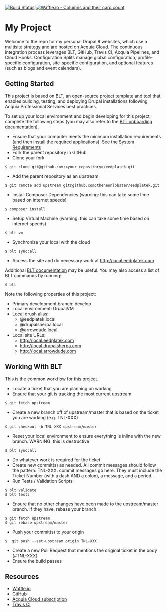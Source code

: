 [![Build Status](https://travis-ci.org/theneonlobster/eedplatek.svg?branch=master)](https://travis-ci.org/theneonlobster/eedplatek) [![Waffle.io - Columns and their card count](https://badge.waffle.io/theneonlobster/eedplatek.svg?columns=all)](https://waffle.io/theneonlobster/eedplatek)

# My Project

Welcome to the repo for my personal Drupal 8 websites, which use a multisite strategy and are hosted on Acquia Cloud. The continuous integration process leverages BLT, GitHub, Travis CI, Acquia Pipelines, and Cloud Hooks. Configuration Splits manage global configuration, profile-specific configuration, site-specific configuration, and optional features (such as blogs and event calendars).

## Getting Started

This project is based on BLT, an open-source project template and tool that enables building, testing, and deploying Drupal installations following Acquia Professional Services best practices.

To set up your local environment and begin developing for this project, complete the following steps (you may also refer to the [BLT onboarding documentation](http://blt.readthedocs.io/en/latest/readme/onboarding/)).

* Ensure that your computer meets the minimum installation requirements (and then install the required applications). See the [System Requirements](http://blt.readthedocs.io/en/8.x/INSTALL/)
* Fork the parent repository in GitHub
* Clone your fork
```
$ git clone git@github.com:<your repository>/eedplatek.git
```
* Add the parent repository as an upstream
```
$ git remote add upstream git@github.com:theneonlobster/eedplatek.git
```
* Install Composer Dependencies (warning: this can take some time based on internet speeds)
```
$ composer install
```
* Setup Virtual Machine (warning: this can take some time based on internet speeds)
```
$ blt vm
```
* Synchronize your local with the cloud
```
$ blt sync:all
```
* Access the site and do necessary work at http://local.eedplatek.com

Additional [BLT documentation](http://blt.readthedocs.io) may be useful. You may also access a list of BLT commands by running:
```
$ blt
```

Note the following properties of this project:
* Primary development branch: develop
* Local environment: DrupalVM
* Local drush alias:
  * @eedplatek.local
  * @drupalsherpa.local
  * @arrowdude.local
* Local site URLs:
  * http://local.eedplatek.com
  * http://local.drupalsherpa.com
  * http://local.arrowdude.com

## Working With BLT

This is the common workflow for this project.

* Locate a ticket that you are planning on working
* Ensure that your git is tracking the most current upstream
```
$ git fetch upstream
```
* Create a new branch off of upstream/master that is based on the ticket you are working (e.g. TNL-XXX)
```
$ git checkout -b TNL-XXX upstream/master
```
* Reset your local environment to ensure everything is inline with the new branch. WARNING: this is destructive
```
$ blt sync:all
```
* Do whatever work is required for the ticket
* Create new commit(s) as needed. All commit messages should follow the pattern: TNL-XXX: commit messages go here. They must include the Ticket Number (with a dash AND a colon), a message, and a period.
* Run Tests / Validation Scripts
```
$ blt validate
$ blt tests
```
* Ensure that no other changes have been made to the upstream/master branch. If they have, rebase your branch.
```
$ git fetch upstream
$ git rebase upstream/master
```
* Push your commit(s) to your origin
```
$  git push --set-upstream origin TNL-XXX
```
* Create a new Pull Request that mentions the original ticket in the body (#TNL-XXX)
* Ensure the build passes

## Resources

* [Waffle.io](https://waffle.io/theneonlobster/eedplatek)
* [GitHub](https://github.com/theneonlobster/eedplatek)
* [Acquia Cloud subscription](https://cloud.acquia.com/app/develop/applications/472ba0a8-c8c6-bfd4-ddf4-28adbedcfe23)
* [Travis CI](https://travis-ci.org/theneonlobster/eedplatek)
